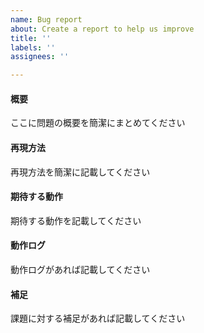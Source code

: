 ```yaml
---
name: Bug report
about: Create a report to help us improve
title: ''
labels: ''
assignees: ''

---
```


#### 概要

ここに問題の概要を簡潔にまとめてください

#### 再現方法

再現方法を簡潔に記載してください


#### 期待する動作

期待する動作を記載してください

#### 動作ログ

動作ログがあれば記載してください

#### 補足

課題に対する補足があれば記載してください
